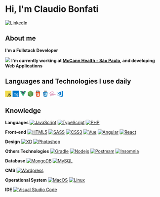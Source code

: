 # Hi, I'm Claudio Bonfati

[![LinkedIn](https://img.shields.io/static/v1?label=LinkedIn&message=%20&color=white&logo=LinkedIn&style=flat-square&logoColor=white)](https://www.linkedin.com/in/claudiobonfati/)

## About me

<strong>I'm a Fullstack Developer</strong>

<img height="22" src="https://user-images.githubusercontent.com/30047803/88467196-da45ef80-ceaa-11ea-8374-eccdcf3da35f.png">  **I'm currently working at [McCann Health - São Paulo](http://mccannhealth.com.br/), and developing Web Applications**

## Languages and Technologies I use daily

<code><img height="20" src="https://raw.githubusercontent.com/github/explore/80688e429a7d4ef2fca1e82350fe8e3517d3494d/topics/javascript/javascript.png"></code>
<code><img height="20" src="https://raw.githubusercontent.com/github/explore/80688e429a7d4ef2fca1e82350fe8e3517d3494d/topics/typescript/typescript.png"></code>
<code><img height="20" src="https://raw.githubusercontent.com/github/explore/80688e429a7d4ef2fca1e82350fe8e3517d3494d/topics/vue/vue.png"></code>
<code><img height="20" src="https://raw.githubusercontent.com/github/explore/80688e429a7d4ef2fca1e82350fe8e3517d3494d/topics/nodejs/nodejs.png"></code>
<code><img height="20" src="https://raw.githubusercontent.com/github/explore/80688e429a7d4ef2fca1e82350fe8e3517d3494d/topics/html/html.png"></code>
<code><img height="20" src="https://raw.githubusercontent.com/github/explore/80688e429a7d4ef2fca1e82350fe8e3517d3494d/topics/css/css.png"></code>
<code><img height="20" src="https://raw.githubusercontent.com/github/explore/80688e429a7d4ef2fca1e82350fe8e3517d3494d/topics/sass/sass.png"></code>
<code><img height="20" src="https://raw.githubusercontent.com/github/explore/80688e429a7d4ef2fca1e82350fe8e3517d3494d/topics/visual-studio-code/visual-studio-code.png"></code>

## Knowledge

**Languages**
[![JavaScript](https://img.shields.io/badge/-JavaScript-black?style=flat-square&logo=javascript&link=https://www.linkedin.com/in/claudiobonfati/)](https://www.linkedin.com/in/claudiobonfati/)
[![TypeScript](https://img.shields.io/badge/-TypeScript-007ACC?style=flat-square&logo=typescript&link=https://www.linkedin.com/in/claudiobonfati/)](https://www.linkedin.com/in/claudiobonfati/)
[![PHP](https://img.shields.io/badge/-Php-b6b9e2?style=flat-square&logo=Php&link=https://www.linkedin.com/in/claudiobonfati/)](https://www.linkedin.com/in/claudiobonfati/)

**Front-end**
[![HTML5](https://img.shields.io/badge/-HTML5-E34F26?style=flat-square&logo=html5&logoColor=white&link=https://www.linkedin.com/in/claudiobonfati/)](https://www.linkedin.com/in/claudiobonfati/)
[![SASS](https://img.shields.io/badge/-SASS-ed9ac2?style=flat-square&logo=sass)](https://www.linkedin.com/in/claudiobonfati/)
[![CSS3](https://img.shields.io/badge/-CSS3-1572B6?style=flat-square&logo=css3&link=https://www.linkedin.com/in/claudiobonfati/)](https://www.linkedin.com/in/claudiobonfati/)
[![Vue](https://img.shields.io/badge/-Vue-c30e2e?style=flat-square&logo=vue&link=https://www.linkedin.com/in/claudiobonfati/)](https://www.linkedin.com/in/claudiobonfati/)
[![Angular](https://img.shields.io/badge/-Angular-c30e2e?style=flat-square&logo=angular&link=https://www.linkedin.com/in/claudiobonfati/)](https://www.linkedin.com/in/claudiobonfati/)
[![React](https://img.shields.io/badge/-React-black?style=flat-square&logo=react&link=https://www.linkedin.com/in/claudiobonfati/)](https://www.linkedin.com/in/claudiobonfati/)

**Design**
[![XD](https://img.shields.io/badge/-Xd-450136?style=flat-square&logo=adobe-xd&logoColor=white)](https://www.linkedin.com/in/claudiobonfati/)
[![Photoshop](https://img.shields.io/badge/-Photoshop-001c25?style=flat-square&logo=adobe-photoshop&logoColor=00c4f5)](https://www.linkedin.com/in/claudiobonfati/)

**Others Technologies**
[![Gradle](https://img.shields.io/badge/-Gradle-02303A?style=flat-square&logo=Gradle&link=https://www.linkedin.com/in/claudiobonfati/)](https://www.linkedin.com/in/claudiobonfati/)
[![Nodejs](https://img.shields.io/badge/-Nodejs-black?style=flat-square&logo=Node.js&link=https://www.linkedin.com/in/claudiobonfati/)](https://www.linkedin.com/in/claudiobonfati/)
[![Postmam](https://img.shields.io/badge/-Postmam-5849BE?style=flat-square&logo=Postmam&link=https://www.linkedin.com/in/claudiobonfati/)](https://www.linkedin.com/in/claudiobonfati/)
[![Insomnia](https://img.shields.io/badge/-Insomnia-5849BE?style=flat-square&logo=Insomnia&link=https://www.linkedin.com/in/claudiobonfati/)](https://www.linkedin.com/in/claudiobonfati/)

**Database**
[![MongoDB](https://img.shields.io/badge/-MongoDB-black?style=flat-square&logo=mongodb&link=https://www.linkedin.com/in/claudiobonfati/)](https://www.linkedin.com/in/claudiobonfati/)
[![MySQL](https://img.shields.io/badge/-MySQL-a0c4db?style=flat-square&logo=mysql&link=https://www.linkedin.com/in/claudiobonfati/)](https://www.linkedin.com/in/claudiobonfati/)

**CMS**
[![Wordpress](https://img.shields.io/badge/-Wordpress-21759B?style=flat-square&logo=Wordpress&link=https://www.linkedin.com/in/claudiobonfati/)](https://www.linkedin.com/in/claudiobonfati/)

**Operational System**
[![MacOS](https://img.shields.io/badge/-macOS-333333?style=flat-square&logo=Apple&link=https://www.linkedin.com/in/claudiobonfati/)](https://www.linkedin.com/in/claudiobonfati/)
[![Linux](https://img.shields.io/badge/-Linux-333333?style=flat-square&logo=Linux&link=https://www.linkedin.com/in/claudiobonfati/)](https://www.linkedin.com/in/claudiobonfati/)

**IDE**
[![Visual Studio Code](https://img.shields.io/badge/-Visual%20Studio%20Code-007ACC?style=flat-square&logo=VisualStudioCode&link=https://www.linkedin.com/in/claudiobonfati/)](https://www.linkedin.com/in/claudiobonfati/)